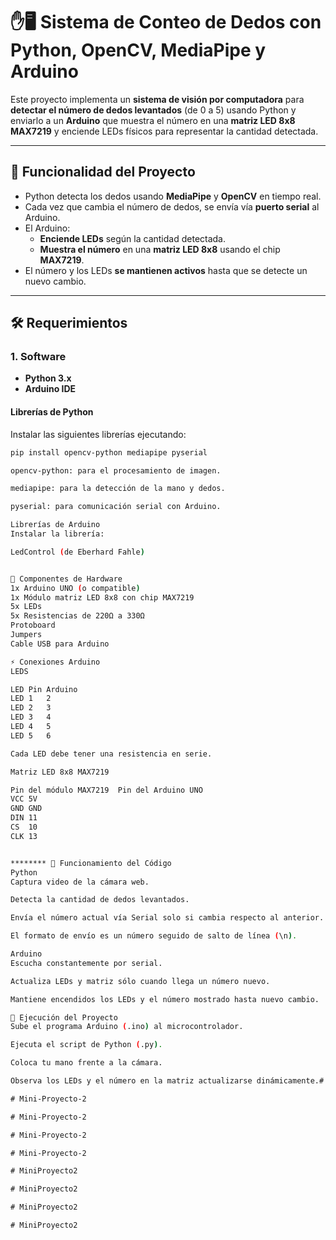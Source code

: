 # ✋🖥️ Sistema de Conteo de Dedos con Python, OpenCV, MediaPipe y Arduino

Este proyecto implementa un **sistema de visión por computadora** para **detectar el número de dedos levantados** (de 0 a 5) usando Python y enviarlo a un **Arduino** que muestra el número en una **matriz LED 8x8 MAX7219** y enciende LEDs físicos para representar la cantidad detectada.

---

## 🎯 Funcionalidad del Proyecto

- Python detecta los dedos usando **MediaPipe** y **OpenCV** en tiempo real.
- Cada vez que cambia el número de dedos, se envía vía **puerto serial** al Arduino.
- El Arduino:
  - **Enciende LEDs** según la cantidad detectada.
  - **Muestra el número** en una **matriz LED 8x8** usando el chip **MAX7219**.
- El número y los LEDs **se mantienen activos** hasta que se detecte un nuevo cambio.

---

## 🛠️ Requerimientos

### 1. Software

- **Python 3.x**
- **Arduino IDE**

#### Librerías de Python

Instalar las siguientes librerías ejecutando:

```bash
pip install opencv-python mediapipe pyserial

opencv-python: para el procesamiento de imagen.

mediapipe: para la detección de la mano y dedos.

pyserial: para comunicación serial con Arduino.

Librerías de Arduino
Instalar la librería:

LedControl (de Eberhard Fahle)


🔌 Componentes de Hardware
1x Arduino UNO (o compatible)
1x Módulo matriz LED 8x8 con chip MAX7219
5x LEDs
5x Resistencias de 220Ω a 330Ω
Protoboard
Jumpers
Cable USB para Arduino

⚡ Conexiones Arduino
LEDS

LED	Pin Arduino
LED 1	2
LED 2	3
LED 3	4
LED 4	5
LED 5	6

Cada LED debe tener una resistencia en serie.

Matriz LED 8x8 MAX7219

Pin del módulo MAX7219	Pin del Arduino UNO
VCC	5V
GND	GND
DIN	11
CS	10
CLK	13


******** 📜 Funcionamiento del Código
Python
Captura video de la cámara web.

Detecta la cantidad de dedos levantados.

Envía el número actual vía Serial solo si cambia respecto al anterior.

El formato de envío es un número seguido de salto de línea (\n).

Arduino
Escucha constantemente por serial.

Actualiza LEDs y matriz sólo cuando llega un número nuevo.

Mantiene encendidos los LEDs y el número mostrado hasta nuevo cambio.

🚀 Ejecución del Proyecto
Sube el programa Arduino (.ino) al microcontrolador.

Ejecuta el script de Python (.py).

Coloca tu mano frente a la cámara.

Observa los LEDs y el número en la matriz actualizarse dinámicamente.#   M i n i - P r o y e c t o - 2  
 #   M i n i - P r o y e c t o - 2  
 #   M i n i - P r o y e c t o - 2  
 #   M i n i - P r o y e c t o - 2  
 #   M i n i - P r o y e c t o - 2  
 #   M i n i P r o y e c t o 2  
 #   M i n i P r o y e c t o 2  
 #   M i n i P r o y e c t o 2  
 #   M i n i P r o y e c t o 2  
 